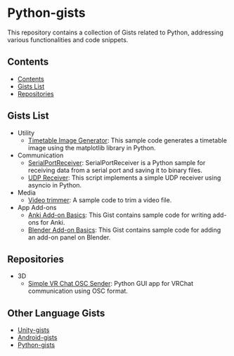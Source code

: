 # Python-gists
This repository contains a collection of Gists related to Python, addressing various functionalities and code snippets.

## Contents
- [Contents](#contents)
- [Gists List](#gists-list)
- [Repositories](#repositories)

## Gists List
- Utility
  - [Timetable Image Generator](https://gist.github.com/t-34400/6661ebc2483087416be9788c2f527b7f): This sample code generates a timetable image using the matplotlib library in Python.
- Communication
  - [SerialPortReceiver](https://gist.github.com/t-34400/c8f9104c2c33ac7b27c973098b170d55): SerialPortReceiver is a Python sample for receiving data from a serial port and saving it to binary files.
  - [UDP Receiver](https://gist.github.com/t-34400/f7b10966d0bc448b1dd124d928c8b8ee#udp-receiver): This script implements a simple UDP receiver using asyncio in Python.
- Media
  - [Video trimmer](https://gist.github.com/t-34400/c23ad49bc83cf6695de099b744e918bd): A sample code to trim a video file.
- App Add-ons
  - [Anki Add-on Basics](https://gist.github.com/t-34400/13d441a1bfbf413711b7f99101cc8a44): This Gist contains sample code for writing add-ons for Anki.
  - [Blender Add-on Basics](https://gist.github.com/t-34400/0029ed9c2e511ca200fabe7778beb977): This Gist contains sample code for adding an add-on panel on Blender.

## Repositories
- 3D
  - [Simple VR Chat OSC Sender](https://github.com/t-34400/SimpleVRChatOSCSender): Python GUI app for VRChat communication using OSC format.

## Other Language Gists
- [Unity-gists](https://github.com/t-34400/Unity-gists)
- [Android-gists](https://github.com/t-34400/Android-gists)
- [Python-gists](https://github.com/t-34400/Python-gists)
